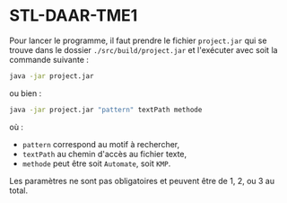 # STL-DAAR-TME1
Pour lancer le programme, il faut prendre le fichier `project.jar` qui se trouve dans le dossier `./src/build/project.jar` et l'exécuter avec soit la commande suivante :

```bash
java -jar project.jar
```

ou bien :

```bash
java -jar project.jar "pattern" textPath methode
```

où :
- `pattern` correspond au motif à rechercher,
- `textPath` au chemin d'accès au fichier texte,
- `methode` peut être soit `Automate`, soit `KMP`.

Les paramètres ne sont pas obligatoires et peuvent être de 1, 2, ou 3 au total.
